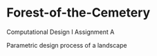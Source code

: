 # Forest-of-the-Cemetery
Computational Design I Assignment A

Parametric design process of a landscape
